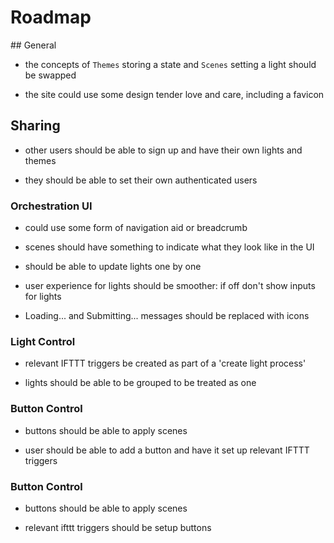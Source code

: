 # Roadmap

## General

- the concepts of `Themes` storing a state and `Scenes` setting a light should be swapped

- the site could use some design tender love and care, including a favicon


## Sharing

- other users should be able to sign up and have their own lights and themes

- they should be able to set their own authenticated users


### Orchestration UI

- could use some form of navigation aid or breadcrumb

- scenes should have something to indicate what they look like in the UI

- should be able to update lights one by one

- user experience for lights should be smoother: if off don't show inputs for lights

- Loading... and Submitting... messages should be replaced with icons


### Light Control

- relevant IFTTT triggers be created as part of a 'create light process'

- lights should be able to be grouped to be treated as one


### Button Control

- buttons should be able to apply scenes

- user should be able to add a button and have it set up relevant IFTTT triggers

### Button Control
- buttons should be able to apply scenes

- relevant ifttt triggers should be setup buttons